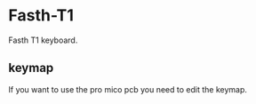 # Fasth-T1

Fasth T1 keyboard.

## keymap

If you want to use the pro mico pcb you need to edit the keymap.
